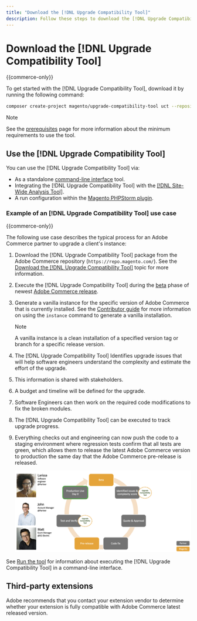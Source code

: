 ```yaml
---
title: "Download the [!DNL Upgrade Compatibility Tool]"
description: Follow these steps to download the [!DNL Upgrade Compatibility Tool] for your Adobe Commerce project.
---
```


# Download the [!DNL Upgrade Compatibility Tool]

{{commerce-only}}

To get started with the [!DNL Upgrade Compatibility Tool], download it by running the following command:

```bash
composer create-project magento/upgrade-compatibility-tool uct --repository https://repo.magento.com
```

   >[!NOTE]
   >
   > See the [prerequisites](../upgrade-compatibility-tool/prerequisites.md) page for more information about the minimum requirements to use the tool.

## Use the [!DNL Upgrade Compatibility Tool]

You can use the [!DNL Upgrade Compatibility Tool] via:

- As a standalone [command-line interface](../upgrade-compatibility-tool/run.md) tool.
- Integrating the [!DNL Upgrade Compatibility Tool] with the [[!DNL Site-Wide Analysis Tool]](../upgrade-compatibility-tool/integrate-analysis-tool.md).
- A run configuration within the [Magento PHPStorm plugin](../upgrade-compatibility-tool/run-configuration-phpstorm-plugin.md).

### Example of an [!DNL Upgrade Compatibility Tool] use case

{{commerce-only}}

The following use case describes the typical process for an Adobe Commerce partner to upgrade a client's instance:

1. Download the [!DNL Upgrade Compatibility Tool] package from the Adobe Commerce repository (`https://repo.magento.com/`). See the [Download the [!DNL Upgrade Compatibility Tool]](../upgrade-compatibility-tool/install.md#download-the-upgrade-compatibility-tool) topic for more information.
1. Execute the [!DNL Upgrade Compatibility Tool] during the [beta](https://devdocs.magento.com/release/beta-program.html) phase of newest [Adobe Commerce release](https://devdocs.magento.com/release/). 
1. Generate a vanilla instance for the specific version of Adobe Commerce that is currently installed. See the [Contributor guide](https://devdocs.magento.com/contributor-guide/contributing.html#vanilla-pr) for more information on using the `instance` command to generate a vanilla installation.

   >[!NOTE]
   >
   >A vanilla instance is a clean installation of a specified version tag or branch for a specific release version.

1. The [!DNL Upgrade Compatibility Tool] Identifies upgrade issues that will help software engineers understand the complexity and estimate the effort of the upgrade.
1. This information is shared with stakeholders.
1. A budget and timeline will be defined for the upgrade.
1. Software Engineers can then work on the required code modifications to fix the broken modules.
1. The [!DNL Upgrade Compatibility Tool] can be executed to track upgrade progress.
1. Everything checks out and engineering can now push the code to a staging environment where regression tests confirm that all tests are green, which allows them to release the latest Adobe Commerce version to production the same day that the Adobe Commerce pre-release is released.

   ![[!DNL Upgrade Compatibility Tool] audience](../../assets/upgrade-guide/audience-uct-v3.png)

See [Run the tool](../upgrade-compatibility-tool/run.md) for information about executing the [!DNL Upgrade Compatibility Tool] in a command-line interface.

## Third-party extensions

Adobe recommends that you contact your extension vendor to determine whether your extension is fully compatible with Adobe Commerce latest released version.
